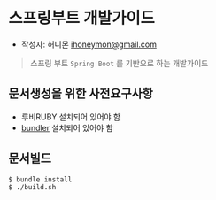 스프링부트 개발가이드
====================

* 작성자: 허니몬 <ihoneymon@gmail.com>

> 스프링 부트 `Spring Boot` 를 기반으로 하는 개발가이드

## 문서생성을 위한 사전요구사항
* 루비RUBY 설치되어 있어야 함
* [bundler](http://bundler.io/) 설치되어 있어야 함 

## 문서빌드
```
$ bundle install
$ ./build.sh
```
